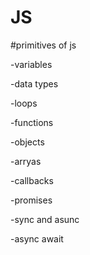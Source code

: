 # JS

#primitives of js

 -variables
 
 -data types
 
 -loops
 
 -functions
 
 -objects
 
 -arryas
 
 -callbacks
 
 -promises
 
 -sync and asunc
 
 -async await
